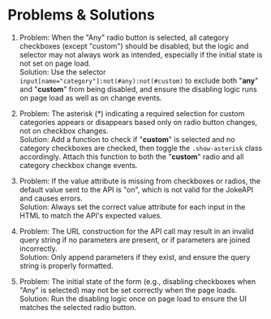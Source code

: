 # Problems & Solutions
1. Problem: When the "Any" radio button is selected, all category checkboxes (except "custom") should be disabled, but the logic and selector may not always work as intended, especially if the initial state is not set on page load. <br/>
   Solution: Use the selector `input[name="category"]:not(#any):not(#custom)` to exclude both "**any**" and "**custom**" from being disabled, and ensure the disabling logic runs on page load as well as on change events.

2. Problem: The asterisk (*) indicating a required selection for custom categories appears or disappears based only on radio button changes, not on checkbox changes. <br/>
   Solution: Add a function to check if "**custom**" is selected and no category checkboxes are checked, then toggle the `.show-asterisk` class accordingly. Attach this function to both the "**custom**" radio and all category checkbox change events.

3. Problem: If the value attribute is missing from checkboxes or radios, the default value sent to the API is "on", which is not valid for the JokeAPI and causes errors. <br/>
   Solution: Always set the correct value attribute for each input in the HTML to match the API's expected values.

4. Problem: The URL construction for the API call may result in an invalid query string if no parameters are present, or if parameters are joined incorrectly. <br/>
   Solution: Only append parameters if they exist, and ensure the query string is properly formatted.

5. Problem: The initial state of the form (e.g., disabling checkboxes when "Any" is selected) may not be set correctly when the page loads. <br/>
   Solution: Run the disabling logic once on page load to ensure the UI matches the selected radio button.
